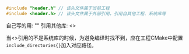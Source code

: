 ```cpp

#include "header.h" // 该头文件属于当前工程
#include <header.h> // 该头文件属于外部引用，引用自其他工程、系统库等

```

自己写的用: ""
引用其他库: <>

当<>引用的不是系统库的时候，为避免编译时找不到，应在工程CMake中配置`include_directories{}`加入对应路径。